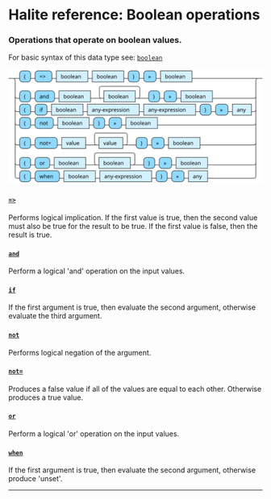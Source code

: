 <!---
  This markdown file was generated. Do not edit.
  -->

# Halite reference: Boolean operations

### <a name="boolean-op"></a>Operations that operate on boolean values.

For basic syntax of this data type see: [`boolean`](halite-basic-syntax-reference.md#boolean)

!["boolean-op"](./halite-bnf-diagrams/boolean-op.svg)

#### [`=>`](halite-full-reference.md#_E_G)

Performs logical implication. If the first value is true, then the second value must also be true for the result to be true. If the first value is false, then the result is true.

#### [`and`](halite-full-reference.md#and)

Perform a logical 'and' operation on the input values.

#### [`if`](halite-full-reference.md#if)

If the first argument is true, then evaluate the second argument, otherwise evaluate the third argument.

#### [`not`](halite-full-reference.md#not)

Performs logical negation of the argument.

#### [`not=`](halite-full-reference.md#not_E)

Produces a false value if all of the values are equal to each other. Otherwise produces a true value.

#### [`or`](halite-full-reference.md#or)

Perform a logical 'or' operation on the input values.

#### [`when`](halite-full-reference.md#when)

If the first argument is true, then evaluate the second argument, otherwise produce 'unset'.

---
